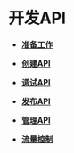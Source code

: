# 开发API<a name="dgc_01_0302"></a>

-   **[准备工作](准备工作-9.md)**  

-   **[创建API](创建API.md)**  

-   **[调试API](调试API.md)**  

-   **[发布API](发布API.md)**  

-   **[管理API](管理API.md)**  

-   **[流量控制](流量控制.md)**  


